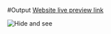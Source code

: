 #Output
[Website live preview link](https://bicky007.github.io/Hide-See/)

![Hide and see](https://github.com/bicky007/Hide-See/assets/128511616/fa137e6d-4cfa-479e-a24b-814af1390e69)
